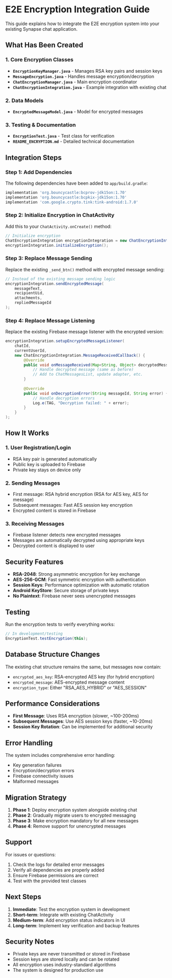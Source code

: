 # E2E Encryption Integration Guide

This guide explains how to integrate the E2E encryption system into your existing Synapse chat application.

## What Has Been Created

### 1. Core Encryption Classes
- **`EncryptionKeyManager.java`** - Manages RSA key pairs and session keys
- **`MessageEncryption.java`** - Handles message encryption/decryption
- **`ChatEncryptionManager.java`** - Main encryption coordinator
- **`ChatEncryptionIntegration.java`** - Example integration with existing chat

### 2. Data Models
- **`EncryptedMessageModel.java`** - Model for encrypted messages

### 3. Testing & Documentation
- **`EncryptionTest.java`** - Test class for verification
- **`README_ENCRYPTION.md`** - Detailed technical documentation

## Integration Steps

### Step 1: Add Dependencies
The following dependencies have been added to `app/build.gradle`:
```gradle
implementation 'org.bouncycastle:bcprov-jdk15on:1.70'
implementation 'org.bouncycastle:bcpkix-jdk15on:1.70'
implementation 'com.google.crypto.tink:tink-android:1.7.0'
```

### Step 2: Initialize Encryption in ChatActivity
Add this to your `ChatActivity.onCreate()` method:

```java
// Initialize encryption
ChatEncryptionIntegration encryptionIntegration = new ChatEncryptionIntegration(this);
encryptionIntegration.initializeEncryption();
```

### Step 3: Replace Message Sending
Replace the existing `_send_btn()` method with encrypted message sending:

```java
// Instead of the existing message sending logic
encryptionIntegration.sendEncryptedMessage(
    messageText,
    recipientUid,
    attachments,
    repliedMessageId
);
```

### Step 4: Replace Message Listening
Replace the existing Firebase message listener with the encrypted version:

```java
encryptionIntegration.setupEncryptedMessageListener(
    chatId,
    currentUserId,
    new ChatEncryptionIntegration.MessageReceivedCallback() {
        @Override
        public void onMessageReceived(Map<String, Object> decryptedMessage) {
            // Handle decrypted message (same as before)
            // Add to ChatMessagesList, update adapter, etc.
        }
        
        @Override
        public void onDecryptionError(String messageId, String error) {
            // Handle decryption errors
            Log.e(TAG, "Decryption failed: " + error);
        }
    }
);
```

## How It Works

### 1. User Registration/Login
- RSA key pair is generated automatically
- Public key is uploaded to Firebase
- Private key stays on device only

### 2. Sending Messages
- First message: RSA hybrid encryption (RSA for AES key, AES for message)
- Subsequent messages: Fast AES session key encryption
- Encrypted content is stored in Firebase

### 3. Receiving Messages
- Firebase listener detects new encrypted messages
- Messages are automatically decrypted using appropriate keys
- Decrypted content is displayed to user

## Security Features

- **RSA-2048**: Strong asymmetric encryption for key exchange
- **AES-256-GCM**: Fast symmetric encryption with authentication
- **Session Keys**: Performance optimization with automatic rotation
- **Android KeyStore**: Secure storage of private keys
- **No Plaintext**: Firebase never sees unencrypted messages

## Testing

Run the encryption tests to verify everything works:

```java
// In development/testing
EncryptionTest.testEncryption(this);
```

## Database Structure Changes

The existing chat structure remains the same, but messages now contain:
- `encrypted_aes_key`: RSA-encrypted AES key (for hybrid encryption)
- `encrypted_message`: AES-encrypted message content
- `encryption_type`: Either "RSA_AES_HYBRID" or "AES_SESSION"

## Performance Considerations

- **First Message**: Uses RSA encryption (slower, ~100-200ms)
- **Subsequent Messages**: Use AES session keys (faster, ~10-20ms)
- **Session Key Rotation**: Can be implemented for additional security

## Error Handling

The system includes comprehensive error handling:
- Key generation failures
- Encryption/decryption errors
- Firebase connectivity issues
- Malformed messages

## Migration Strategy

1. **Phase 1**: Deploy encryption system alongside existing chat
2. **Phase 2**: Gradually migrate users to encrypted messaging
3. **Phase 3**: Make encryption mandatory for all new messages
4. **Phase 4**: Remove support for unencrypted messages

## Support

For issues or questions:
1. Check the logs for detailed error messages
2. Verify all dependencies are properly added
3. Ensure Firebase permissions are correct
4. Test with the provided test classes

## Next Steps

1. **Immediate**: Test the encryption system in development
2. **Short-term**: Integrate with existing ChatActivity
3. **Medium-term**: Add encryption status indicators in UI
4. **Long-term**: Implement key verification and backup features

## Security Notes

- Private keys are never transmitted or stored in Firebase
- Session keys are stored locally and can be rotated
- All encryption uses industry-standard algorithms
- The system is designed for production use
